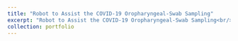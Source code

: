 ```yaml
---
title: "Robot to Assist the COVID-19 Oropharyngeal-Swab Sampling"
excerpt: "Robot to Assist the COVID-19 Oropharyngeal-Swab Sampling<br/><img width="300px" src='/images/baibot.jpg'>"
collection: portfolio
---
```


